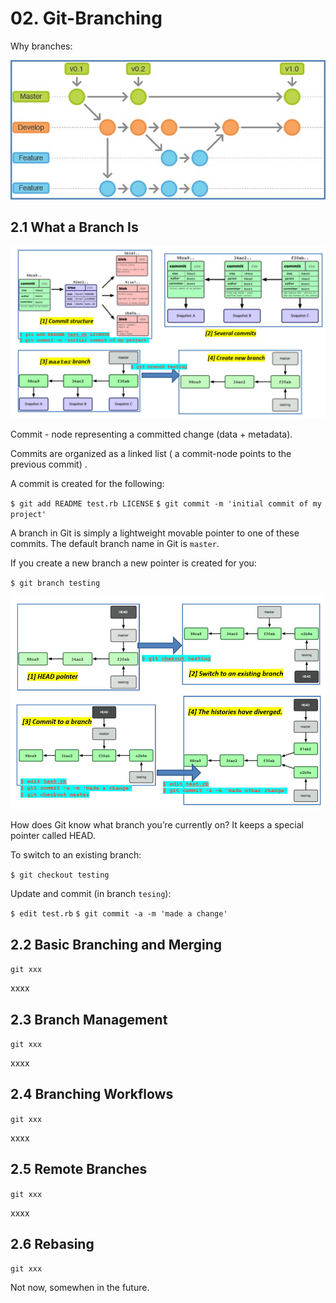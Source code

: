 # 02. Git-Branching
Why branches:

![br-rules](./br-rules.jpg)



##  2.1 What a Branch Is



![br-01](./br-01.jpg)

Commit - node representing a committed change (data + metadata).

Commits are organized as a linked list ( a commit-node points to the previous commit) .

A commit is created for the following:

`$ git add README test.rb LICENSE`
`$ git commit -m 'initial commit of my project'`

A branch in Git is simply a lightweight movable pointer to one of these commits. The default branch name in Git is `master`. 

If you create a new branch a new pointer is created for you:

`$ git branch testing`

![br-02](./br-02.jpg)

How does Git know what branch you’re currently on? It keeps a special pointer called HEAD.

To switch to an existing branch:

`$ git checkout testing`

Update and commit (in branch `tesing`):

`$ edit test.rb`
`$ git commit -a -m 'made a change'`





## 2.2 Basic Branching and Merging

`git xxx`

xxxx



## 2.3 Branch Management

`git xxx`

xxxx

## 2.4 Branching Workflows

`git xxx`

xxxx

## 2.5 Remote Branches

`git xxx`

xxxx

## 2.6 Rebasing

`git xxx`

Not now, somewhen in the future.




